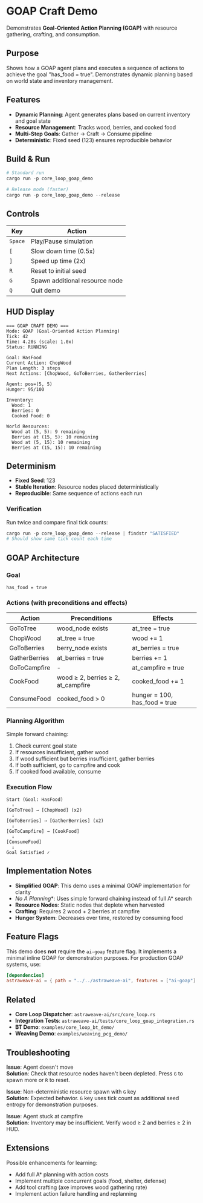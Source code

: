 # GOAP Craft Demo

Demonstrates **Goal-Oriented Action Planning (GOAP)** with resource gathering, crafting, and consumption.

## Purpose

Shows how a GOAP agent plans and executes a sequence of actions to achieve the goal "has_food = true". Demonstrates dynamic planning based on world state and inventory management.

## Features

- **Dynamic Planning**: Agent generates plans based on current inventory and goal state
- **Resource Management**: Tracks wood, berries, and cooked food
- **Multi-Step Goals**: Gather → Craft → Consume pipeline
- **Deterministic**: Fixed seed (123) ensures reproducible behavior

## Build & Run

```powershell
# Standard run
cargo run -p core_loop_goap_demo

# Release mode (faster)
cargo run -p core_loop_goap_demo --release
```

## Controls

| Key | Action |
|-----|--------|
| `Space` | Play/Pause simulation |
| `[` | Slow down time (0.5x) |
| `]` | Speed up time (2x) |
| `R` | Reset to initial seed |
| `G` | Spawn additional resource node |
| `Q` | Quit demo |

## HUD Display

```
=== GOAP CRAFT DEMO ===
Mode: GOAP (Goal-Oriented Action Planning)
Tick: 42
Time: 4.20s (scale: 1.0x)
Status: RUNNING

Goal: HasFood
Current Action: ChopWood
Plan Length: 3 steps
Next Actions: [ChopWood, GoToBerries, GatherBerries]

Agent: pos=(5, 5)
Hunger: 95/100

Inventory:
  Wood: 1
  Berries: 0
  Cooked Food: 0

World Resources:
  Wood at (5, 5): 9 remaining
  Berries at (15, 5): 10 remaining
  Wood at (5, 15): 10 remaining
  Berries at (15, 15): 10 remaining
```

## Determinism

- **Fixed Seed**: 123
- **Stable Iteration**: Resource nodes placed deterministically
- **Reproducible**: Same sequence of actions each run

### Verification

Run twice and compare final tick counts:

```powershell
cargo run -p core_loop_goap_demo --release | findstr "SATISFIED"
# Should show same tick count each time
```

## GOAP Architecture

### Goal

```
has_food = true
```

### Actions (with preconditions and effects)

| Action | Preconditions | Effects |
|--------|--------------|---------|
| GoToTree | wood_node exists | at_tree = true |
| ChopWood | at_tree = true | wood += 1 |
| GoToBerries | berry_node exists | at_berries = true |
| GatherBerries | at_berries = true | berries += 1 |
| GoToCampfire | - | at_campfire = true |
| CookFood | wood ≥ 2, berries ≥ 2, at_campfire | cooked_food += 1 |
| ConsumeFood | cooked_food > 0 | hunger = 100, has_food = true |

### Planning Algorithm

Simple forward chaining:
1. Check current goal state
2. If resources insufficient, gather wood
3. If wood sufficient but berries insufficient, gather berries
4. If both sufficient, go to campfire and cook
5. If cooked food available, consume

### Execution Flow

```
Start (Goal: HasFood)
  ↓
[GoToTree] → [ChopWood] (x2)
  ↓
[GoToBerries] → [GatherBerries] (x2)
  ↓
[GoToCampfire] → [CookFood]
  ↓
[ConsumeFood]
  ↓
Goal Satisfied ✓
```

## Implementation Notes

- **Simplified GOAP**: This demo uses a minimal GOAP implementation for clarity
- **No A* Planning**: Uses simple forward chaining instead of full A* search
- **Resource Nodes**: Static nodes that deplete when harvested
- **Crafting**: Requires 2 wood + 2 berries at campfire
- **Hunger System**: Decreases over time, restored by consuming food

## Feature Flags

This demo does **not** require the `ai-goap` feature flag. It implements a minimal inline GOAP for demonstration purposes. For production GOAP systems, use:

```toml
[dependencies]
astraweave-ai = { path = "../../astraweave-ai", features = ["ai-goap"] }
```

## Related

- **Core Loop Dispatcher**: `astraweave-ai/src/core_loop.rs`
- **Integration Tests**: `astraweave-ai/tests/core_loop_goap_integration.rs`
- **BT Demo**: `examples/core_loop_bt_demo/`
- **Weaving Demo**: `examples/weaving_pcg_demo/`

## Troubleshooting

**Issue**: Agent doesn't move  
**Solution**: Check that resource nodes haven't been depleted. Press `G` to spawn more or `R` to reset.

**Issue**: Non-deterministic resource spawn with `G` key  
**Solution**: Expected behavior. `G` key uses tick count as additional seed entropy for demonstration purposes.

**Issue**: Agent stuck at campfire  
**Solution**: Inventory may be insufficient. Verify wood ≥ 2 and berries ≥ 2 in HUD.

## Extensions

Possible enhancements for learning:
- Add full A* planning with action costs
- Implement multiple concurrent goals (food, shelter, defense)
- Add tool crafting (axe improves wood gathering rate)
- Implement action failure handling and replanning
